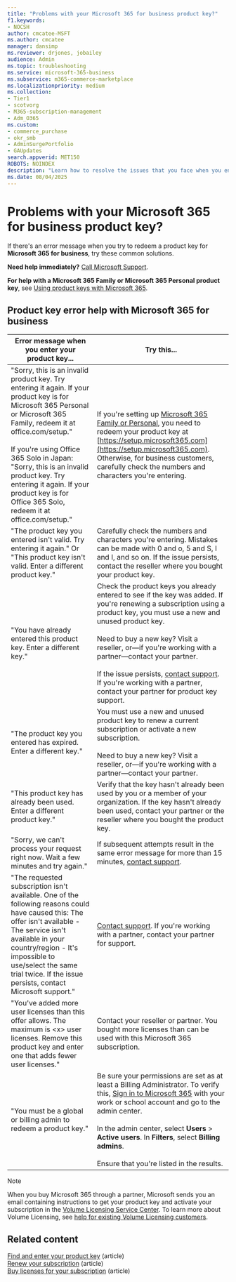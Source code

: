 ```yaml
---
title: "Problems with your Microsoft 365 for business product key?"
f1.keywords:
- NOCSH
author: cmcatee-MSFT
ms.author: cmcatee
manager: dansimp
ms.reviewer: drjones, jobailey
audience: Admin
ms.topic: troubleshooting
ms.service: microsoft-365-business
ms.subservice: m365-commerce-marketplace
ms.localizationpriority: medium
ms.collection: 
- Tier1
- scotvorg
- M365-subscription-management 
- Adm_O365
ms.custom: 
- commerce_purchase
- okr_smb
- AdminSurgePortfolio
- GAUpdates
search.appverid: MET150
ROBOTS: NOINDEX
description: "Learn how to resolve the issues that you face when you enter your product key for Microsoft 365 for business."
ms.date: 08/04/2025
---
```


# Problems with your Microsoft 365 for business product key?

If there's an error message when you try to redeem a product key for **Microsoft 365 for business**, try these common solutions.
  
 **Need help immediately?** [Call Microsoft Support](../admin/get-help-support.md).
  
 **For help with a Microsoft 365 Family or Microsoft 365 Personal product key**, see [Using product keys with Microsoft 365](https://support.microsoft.com/office/12a5763a-d45c-4685-8c95-a44500213759).
  
## Product key error help with Microsoft 365 for business

| Error message when you enter your product key... | Try this... |
|--------------------------------------------------------------------------------------------------------------------------------------------------------------------------------------------------------------------------------------------------------------------------------------------------------------------------------------------------------|----------------------------------------------------------------------------------------------------------------------------------------------------------------------------------------------------------------------------------------------------------------------------------------------------------------------------------------------------------------------------------------------------------------------------------------------------------------------------|
| "Sorry, this is an invalid product key. Try entering it again. If your product key is for Microsoft 365 Personal or Microsoft 365 Family, redeem it at office.com/setup." <br/><br/>If you're using Office 365 Solo in Japan: "Sorry, this is an invalid product key. Try entering it again. If your product key is for Office 365 Solo, redeem it at office.com/setup." | If you're setting up [Microsoft 365 Family or Personal](https://support.microsoft.com/office/28cbc8cf-1332-4f04-9123-9b660abb629e), you need to redeem your product key at [https://setup.microsoft365.com](https://setup.microsoft365.com). Otherwise, for business customers, carefully check the numbers and characters you're entering. |
| "The product key you entered isn't valid. Try entering it again." Or "This product key isn't valid. Enter a different product key." | Carefully check the numbers and characters you're entering. Mistakes can be made with 0 and o, 5 and S, l and I, and so on. If the issue persists, contact the reseller where you bought your product key. |
| "You have already entered this product key. Enter a different key." | Check the product keys you already entered to see if the key was added. If you're renewing a subscription using a product key, you must use a new and unused product key. <br/><br/>Need to buy a new key? Visit a reseller, or—if you're working with a partner—contact your partner. <br/><br/>If the issue persists, [contact support](../admin/get-help-support.md). If you're working with a partner, contact your partner for product key support. |
| "The product key you entered has expired. Enter a different key." | You must use a new and unused product key to renew a current subscription or activate a new subscription.<br/><br/>Need to buy a new key? Visit a reseller, or—if you're working with a partner—contact your partner. |
| "This product key has already been used. Enter a different product key." | Verify that the key hasn't already been used by you or a member of your organization. If the key hasn't already been used, contact your partner or the reseller where you bought the product key. |
| "Sorry, we can't process your request right now. Wait a few minutes and try again." | If subsequent attempts result in the same error message for more than 15 minutes, [contact support](../admin/get-help-support.md). |
| "The requested subscription isn't available. One of the following reasons could have caused this: The offer isn't available - The service isn't available in your country/region - It's impossible to use/select the same trial twice. If the issue persists, contact Microsoft support." | [Contact support](../admin/get-help-support.md). If you're working with a partner, contact your partner for support. |
| "You've added more user licenses than this offer allows. The maximum is \<x> user licenses. Remove this product key and enter one that adds fewer user licenses." | Contact your reseller or partner. You bought more licenses than can be used with this Microsoft 365 subscription. |
| "You must be a global or billing admin to redeem a product key." | Be sure your permissions are set as at least a Billing Administrator. To verify this,  [Sign in to Microsoft 365](https://support.microsoft.com/office/e9eb7d51-5430-4929-91ab-6157c5a050b4) with your work or school account and go to the admin center. <br/><br/>In the admin center, select **Users** > **Active users**. In **Filters**, select **Billing admins**. <br/><br/>Ensure that you're listed in the results. |

> [!NOTE]
> When you buy Microsoft 365 through a partner, Microsoft sends you an email containing instructions to get your product key and activate your subscription in the [Volume Licensing Service Center](https://go.microsoft.com/fwlink/p/?LinkID=282016). To learn more about Volume Licensing, see [help for existing Volume Licensing customers](https://go.microsoft.com/fwlink/p/?LinkId=534992).
  
## Related content

[Find and enter your product key](enter-your-product-key.md) (article)\
[Renew your subscription](subscriptions/renew-your-subscription.md) (article)\
[Buy licenses for your subscription](licenses/buy-licenses.md) (article)
